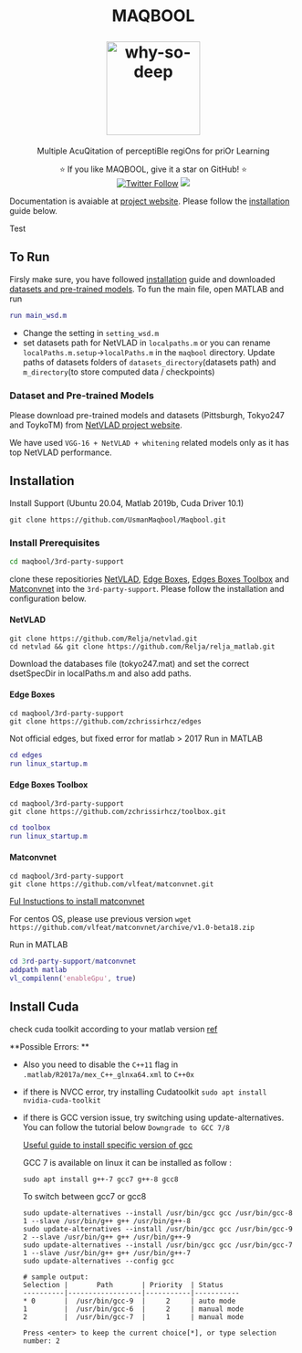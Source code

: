 <h1 align="center">
  <p align="center">MAQBOOL</p>
  <a href="https://usmanmaqbool.github.io/why-so-deep"><img src="https://usmanmaqbool.github.io/assets/images/maqbool/maqbool.png" alt="why-so-deep" style="height: 164px;"></a>
  
</h1>
<p align="center">Multiple AcuQitation of perceptiBle regiOns for priOr Learning </p>
<p align="center">
  ⭐️ If you like MAQBOOL, give it a star on GitHub! ⭐️
  <br>
  <a href="https://twitter.com/MUsmanMBhutta"><img src="https://img.shields.io/twitter/follow/MUsmanMBhutta.svg?style=social" alt="Twitter Follow" /></a>
  <a href="#license"><img src="https://img.shields.io/github/license/sourcerer-io/hall-of-fame.svg?colorB=ff0000"></a>
</p>

Documentation is avaiable at [project website](https://usmanmaqbool.github.io/why-so-deep). Please follow the [installation](#installation) guide below.

Test
## To Run
Firsly make sure, you have followed [installation](#installation) guide and downloaded [datasets and pre-trained models](#dataset-and-pre-trained-models). To fun the main file, open MATLAB and run

```matlab
run main_wsd.m
```
- Change the setting in `setting_wsd.m` 
- set datasets path for NetVLAD in `localpaths.m` or you can rename `localPaths.m.setup`->`localPaths.m` in the `maqbool` directory. Update paths of datasets folders of `datasets_directory`(datasets path) and `m_directory`(to store computed data / checkpoints)

### Dataset and Pre-trained Models

Please download pre-trained models and datasets (Pittsburgh, Tokyo247 and ToykoTM) from [NetVLAD project website](https://www.di.ens.fr/willow/research/netvlad/).

We have used `VGG-16 + NetVLAD + whitening` related models only as it has top NetVLAD performance.

## Installation
Install Support (Ubuntu 20.04, Matlab 2019b, Cuda Driver 10.1)

```
git clone https://github.com/UsmanMaqbool/Maqbool.git
```
### Install Prerequisites

```sh
cd maqbool/3rd-party-support
```

clone these repositiories [NetVLAD](#netvlad), [Edge Boxes](#edge-boxes), [Edges Boxes Toolbox](#edge-boxes-toolbox) and [Matconvnet](#Matconvnet) into the `3rd-party-support`. Please follow the installation and configuration below.

#### NetVLAD
```
git clone https://github.com/Relja/netvlad.git
cd netvlad && git clone https://github.com/Relja/relja_matlab.git
```
Download the databases file (tokyo247.mat) and set the correct dsetSpecDir in localPaths.m and also add paths. 

#### Edge Boxes
```
cd maqbool/3rd-party-support
git clone https://github.com/zchrissirhcz/edges
```
Not official edges, but fixed error for matlab > 2017
Run in MATLAB
```matlab
cd edges
run linux_startup.m
```

#### Edge Boxes Toolbox
```
cd maqbool/3rd-party-support
git clone https://github.com/zchrissirhcz/toolbox.git
```
```matlab
cd toolbox
run linux_startup.m
```

#### Matconvnet
```
cd maqbool/3rd-party-support
git clone https://github.com/vlfeat/matconvnet.git
```
[Ful Instuctions to install matconvnet](https://www.vlfeat.org/matconvnet/install/)

For centos OS, please use previous version `wget https://github.com/vlfeat/matconvnet/archive/v1.0-beta18.zip`

Run in MATLAB
```matlab
cd 3rd-party-support/matconvnet
addpath matlab 
vl_compilenn('enableGpu', true)
```

## Install Cuda 
check cuda toolkit according to your matlab version [ref](https://www.mathworks.com/help/parallel-computing/gpu-support-by-release.html)

**Possible Errors:
**
- Also you need to disable the `C++11` flag in `.matlab/R2017a/mex_C++_glnxa64.xml` to `C++0x` 
- if there is NVCC error, try installing Cudatoolkit
`sudo apt install nvidia-cuda-toolkit`
- if there is GCC version issue, try switching using update-alternatives. You can follow the tutorial below `Downgrade to GCC 7/8`

  [Useful guide to install specific version of gcc](https://unix.stackexchange.com/questions/410723/how-to-install-a-specific-version-of-gcc-in-kali-linux)

  GCC 7 is available on linux it can be installed as follow :
  ```
  sudo apt install g++-7 gcc7 g++-8 gcc8
  ```    

  To switch between gcc7 or gcc8

  ```
  sudo update-alternatives --install /usr/bin/gcc gcc /usr/bin/gcc-8 1 --slave /usr/bin/g++ g++ /usr/bin/g++-8
  sudo update-alternatives --install /usr/bin/gcc gcc /usr/bin/gcc-9 2 --slave /usr/bin/g++ g++ /usr/bin/g++-9
  sudo update-alternatives --install /usr/bin/gcc gcc /usr/bin/gcc-7 1 --slave /usr/bin/g++ g++ /usr/bin/g++-7
  sudo update-alternatives --config gcc

  # sample output:
  Selection |       Path       | Priority  | Status
  ----------|------------------|-----------|-----------
  * 0       |  /usr/bin/gcc-9  |     2     | auto mode
  1         |  /usr/bin/gcc-6  |     2     | manual mode
  2         |  /usr/bin/gcc-7  |     1     | manual mode

  Press <enter> to keep the current choice[*], or type selection number: 2
  ```  